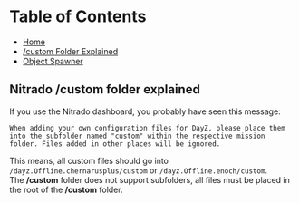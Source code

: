 # Table of Contents

 - [Home](https://github.com/Brandon10x15/DayZ-Modding/blob/main/README.md)
 - [/custom Folder Explained](https://github.com/Brandon10x15/DayZ-Modding/blob/main/custom%20Folder%20Explained.md)
 - [Object Spawner](https://github.com/Brandon10x15/DayZ-Modding/blob/main/Object%20Spawner.md)

## Nitrado /custom folder explained
If you use the Nitrado dashboard, you probably have seen this message:  
  
```When adding your own configuration files for DayZ, please place them into the subfolder named "custom" within the respective mission folder. Files added in other places will be ignored.```  
  
This means, all custom files should go into `/dayz.Offline.chernarusplus/custom` or `/dayz.Offline.enoch/custom`.  
The **/custom** folder does not support subfolders, all files must be placed in the root of the **/custom** folder.  
  